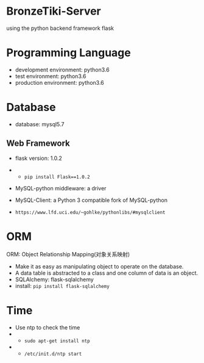 # BronzeTiki-Server

using the python backend framework flask

# Programming Language

- development environment: python3.6
- test environment: python3.6
- production environment: python3.6

# Database

- database: mysql5.7

## Web Framework

- flask version: 1.0.2
- - ``pip install Flask==1.0.2``

- MySQL-python middleware: a driver
- MySQL-Client: a Python 3 compatible fork of MySQL-python
- ``https://www.lfd.uci.edu/~gohlke/pythonlibs/#mysqlclient``

# ORM

ORM: Object Relationship Mapping(对象关系映射)

- Make it as easy as manipulating object to operate on the database.
- A data table is abstracted to a class and one column of data is an object.
- SQLAlchemy: flask-sqlalchemy
- install: ``pip install flask-sqlalchemy``

# Time

- Use ntp to check the time
- - ``sudo apt-get install ntp``
- - ``/etc/init.d/ntp start``
